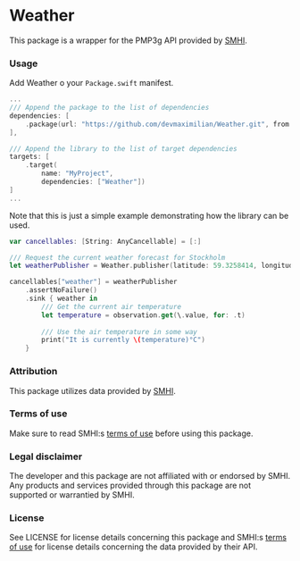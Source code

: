 # Weather

This package is a wrapper for the PMP3g API provided by [SMHI](https://smhi.se).

### Usage

Add Weather o your `Package.swift` manifest.

```swift
...
/// Append the package to the list of dependencies
dependencies: [
    .package(url: "https://github.com/devmaximilian/Weather.git", from: "1.0.0")
],

/// Append the library to the list of target dependencies
targets: [
    .target(
        name: "MyProject",
        dependencies: ["Weather"])
]
...
```

Note that this is just a simple example demonstrating how the library can be used.

```swift
var cancellables: [String: AnyCancellable] = [:]

/// Request the current weather forecast for Stockholm
let weatherPublisher = Weather.publisher(latitude: 59.3258414, longitude: 17.7018733)

cancellables["weather"] = weatherPublisher
    .assertNoFailure()
    .sink { weather in
        /// Get the current air temperature
        let temperature = observation.get(\.value, for: .t)
        
        /// Use the air temperature in some way
        print("It is currently \(temperature)°C")
    }
```

### Attribution

This package utilizes data provided by [SMHI](https://smhi.se).

### Terms of use

Make sure to read SMHI:s [terms of use](https://www.smhi.se/data/oppna-data/villkor-for-anvandning) before using this package.

### Legal disclaimer

The developer and this package are not affiliated with or endorsed by SMHI. Any products and services provided through this package are not supported or warrantied by SMHI.

### License

See LICENSE for license details concerning this package and SMHI:s [terms of use](https://www.smhi.se/data/oppna-data/villkor-for-anvandning) for license details concerning the data provided by their API.
